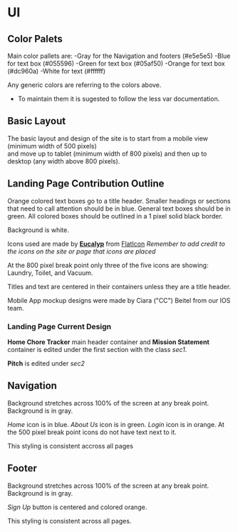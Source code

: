 # UI

## Color Palets
Main color pallets are:
-Gray for the Navigation and footers (#e5e5e5)
-Blue for text box (#055596)
-Green for text box (#05af50)
-Orange for text box (#dc960a)
-White for text (#ffffff)

Any generic colors are referring to the colors above.
* To maintain them it is sugested to follow the less var documentation.

## Basic Layout

The basic layout and design of the site is to start from a mobile view (minimum width of 500 pixels)  
and move up to tablet (minimum width of 800 pixels) and then up to desktop (any width above 800 pixels).

## Landing Page Contribution Outline

Orange colored text boxes go to a title header.
Smaller headings or sections that need to call attention should be in blue.
General text boxes should be in green.
All colored boxes should be outlined in a 1 pixel solid black border.

Background is white.

Icons used are made by **[Eucalyp](https://www.flaticon.com/authors/eucalyp)** from [FlatIcon](https://www.flaticon.com)
*Remember to add credit to the icons on the site or page that icons are placed*

At the 800 pixel break point only three of the five icons are showing: Laundry, Toilet, and Vacuum.

Titles and text are centered in their containers unless they are a title header.

Mobile App mockup designs were made by Ciara ("CC") Beitel from our IOS team.

### Landing Page Current Design
**Home Chore Tracker** main header container and **Mission Statement** container is edited under the first section with the class *sec1*.

**Pitch** is edited under *sec2* 

## Navigation
Background stretches across 100% of the screen at any break point.
Background is in gray.

*Home* icon is in blue. *About Us* icon is in green. *Login* icon is in orange.
At the 500 pixel break point icons do not have text next to it.

This styling is consistent accross all pages

## Footer

Background stretches across 100% of the screen at any break point.
Background is in gray.

*Sign Up* button is centered and colored orange.

This styling is consistent across all pages.